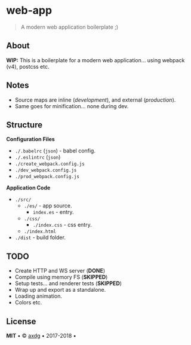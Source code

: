# web-app

> A modern web application boilerplate ;)

## About

**WIP:** This is a boilerplate for a modern web application... using webpack (v4), postcss etc.

## Notes

- Source maps are inline (*development*), and external (*production*).
- Same goes for minification... none during dev.

## Structure

**Configuration Files**

- `./.babelrc` (`json`) - babel config.
- `./.eslintrc` (`json`)
- `./create_webpack.config.js`
- `./dev_webpack.config.js`
- `./prod_webpack.config.js`

**Application Code**

- `./src/`
  - `./es/` - app source.
    - `index.es` - entry.
  - `./css/` 
    - `./index.css` - css entry.
  - `./index.html`
- `./dist` - build folder.

## TODO

- Create HTTP and WS server (**DONE**)
- Compile using memory FS (**SKIPPED**)
- Setup tests... and renderer tests (**SKIPPED**)
- Wrap up and export as a standalone.
- Loading animation.
- Colors etc.

## License

**MIT** &bull; &copy; [axdg](mailto:axdg@dfant.asia) &bull; 2017-2018 &bull;
